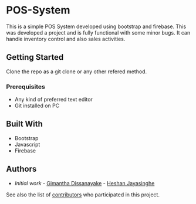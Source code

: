 # POS-System
This is a simple POS System developed using bootstrap and firebase. This was developed a project and is fully functional with some minor bugs. It can handle inventory control and also sales activities.

## Getting Started

Clone the repo as a git clone or any other refered method.

### Prerequisites

* Any kind of preferred text editor
* Git installed on PC

## Built With

* Bootstrap
* Javascript
* Firebase

## Authors

* *Initial work* - [Gimantha Dissanayake](https://github.com/GimanthaDissanayake)
                 - [Heshan Jayasinghe](https://github.com/heshancs) 
                 
See also the list of [contributors](https://github.com/GimanthaDissanayake/POS-System/graphs/contributors) who participated in this project.
